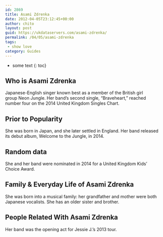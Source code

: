 ```yaml
---
id: 2869
title: Asami Zdrenka
date: 2012-04-05T23:12:45+00:00
author: chito
layout: post
guid: https://ukdataservers.com/asami-zdrenka/
permalink: /04/05/asami-zdrenka
tags:
 - show love
category: Guides
---
```


* some text
{: toc}


## Who is  Asami Zdrenka
                  
                  
                  
Japanese-English singer known best as a member of the British girl group Neon Jungle. Her band&#8217;s second single, &#8220;Braveheart,&#8221; reached number four on the 2014 United Kingdom Singles Chart.
                  
                
                
                
## Prior to Popularity 
                  
                  
                  
She was born in Japan, and she later settled in England. Her band released its debut album, Welcome to the Jungle, in 2014.
                  
                
                
                
## Random data 
                  
                  
                  
She and her band were nominated in 2014 for a United Kingdom Kids&#8217; Choice Award.
                  
                
                
                
## Family & Everyday Life of Asami Zdrenka
                  
                  
                  
She was born into a musical family: her grandfather and mother were both Japanese vocalists. She has an older sister and brother.
                  
                
                
                
## People Related With  Asami Zdrenka
                  
                  
                  
Her band was the opening act for Jessie J.&#8217;s 2013 tour.
                  
                
              
            
          
          
          
    
    
  
